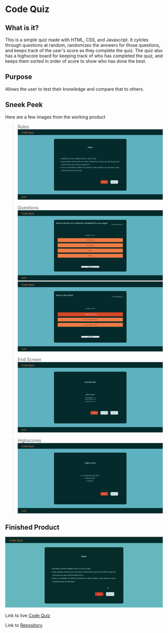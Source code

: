 # Code Quiz

## What is it?

This is a simple quiz made with HTML, CSS, and Javascript. It cylcles through 
questions at random, randomizes the answers for those questions, and keeps track
of the user's score as they complete the quiz. The quiz also has a highscore board 
for keeping track of who has completed the quiz, and keeps them sorted in order of 
score to show who has done the best.


## Purpose

Allows the user to test their knowledge and compare that to others.


## Sneek Peek

Here are a few images from the working product

>Rules
>![Image of the rules screen](./Assets/Images/rules.png)

>Questions
>![Image of question card](./Assets/Images/question.png) ![Image of question card with hovered button](./Assets/Images/question_hovered.png)

>End Screen
>![Image of end card](./Assets/Images/end.png)

>Highscores
>![Image of highscores card](./Assets/Images/highscores.png)

## Finished Product

![Gif of site interaction](./Assets/Images/demo.gif)

Link to live [Code Quiz](https://vidalatan.github.io/code_quiz)

Link to [Repository](https://github.com/Vidalatan/code_quiz)